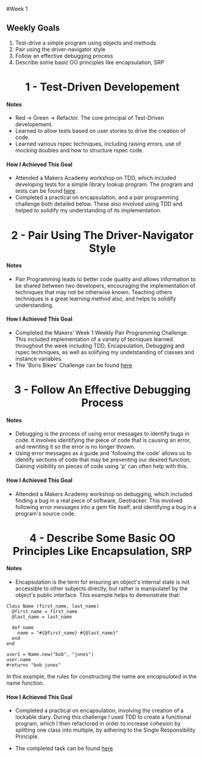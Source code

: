 #Week 1

## Weekly Goals
1. Test-drive a simple program using objects and methods
2. Pair using the driver-navigator style
3. Follow an effective debugging process
4. Describe some basic OO principles like encapsulation, SRP 

<h1 align="center">1 - Test-Driven Developement</h1>

#### Notes
- Red -> Green -> Refactor. The core principal of Test-Driven developement. 
- Learned to allow tests based on user stories to drive the creation of code. 
- Learned various rspec techniques, including raising errors, use of mocking doubles and how to structure rspec code. 

#### How I Achieved This Goal 
- Attended a Makers Academy workshop on TDD, which included developing tests for a simple library lookup program. The program and tests can be found [here](https://github.com/harrylb14/Portfolio/tree/master/Week1_Materials/TDD_Workshop).
- Completed a practical on encapsulation, and a pair programming challenge both detailed below. These also involved using TDD and helped to solidify my understanding of its implementation. 

<h1 align="center">2 - Pair Using The Driver-Navigator Style </h1>

#### Notes
- Pair Programming leads to better code quality and allows information to be shared between two developers, encouraging the implementation of techniques that may not be otherwise known. Teaching others techniques is a great learning method also, and helps to solidify understanding.

#### How I Achieved This Goal 
- Completed the Makers' Week 1 Weekly Pair Programming Challenge. This included implementation of a variety of tecniques learned throughout the week including TDD, Encapsulation, Debugging and rspec techniques, as well as solifying my undetstanding of classes and instance variables.
- The 'Boris Bikes' Challenge can be found [here](https://github.com/harrylb14/Boris_Bikes_Challenge)

<h1 align="center">3 - Follow An Effective Debugging Process </h1>

#### Notes 
- Debugging is the process of using error messages to identify bugs in code. It involves identifying the piece of code that is causing an error, and rewriting it so the error is no longer thrown. 
- Using error messages as a guide and 'following the code' allows us to identify sections of code that may be preventing our desired function. Gaining visibility on pieces of code using 'p' can often help with this.

#### How I Achieved This Goal 
- Attended a Makers Academy workshop on debugging, which included finding a bug in a real piece of software, Geotracker. This involved following error messages into a gem file itself, and identifying a bug in a program's source code. 

<h1 align="center">4 - Describe Some Basic OO Principles Like Encapsulation, SRP</h1>

#### Notes
- Encapsulation is the term for ensuring an object's internal state is not accessible to other subjects directly, but rather is manipulatef by the object's public interface. This example helps to demonstrate that:

``` 
Class Name (first_name, last_name)
  @first_name = first_name
  @last_name = last_name
  
  def name 
    name = "#{@first_name} #{@last_name}"
  end
end

user1 = Name.new("bob", "jones")
user.name
#returns "bob jones"
```

In this example, the rules for constructing the name are _encapsulated_ in the name function. 

#### How I Achieved This Goal 
- Completed a practical on encapsulation, involving the creation of a lockable diary. During this challenge I used TDD to create a functional program, which I then refactored in order to increase cohesion by splitting one class into multiple, by adhering to the Single Responsibility Principle. 

- The completed task can be found [here](https://github.com/harrylb14/Portfolio/tree/master/Week1_Materials/Encapsulation_Workshop). 

